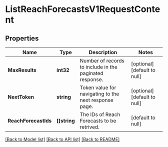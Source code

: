 # ListReachForecastsV1RequestContent

## Properties
Name | Type | Description | Notes
------------ | ------------- | ------------- | -------------
**MaxResults** | **int32** | Number of records to include in the paginated response. | [optional] [default to null]
**NextToken** | **string** | Token value for navigating to the next response page. | [optional] [default to null]
**ReachForecastIds** | **[]string** | The IDs of Reach Forecasts to be retrived. | [default to null]

[[Back to Model list]](../README.md#documentation-for-models) [[Back to API list]](../README.md#documentation-for-api-endpoints) [[Back to README]](../README.md)

